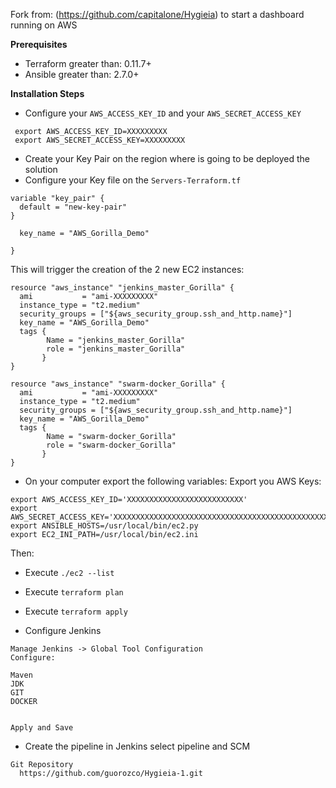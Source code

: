 
Fork from: (https://github.com/capitalone/Hygieia) to start a dashboard running on AWS

**Prerequisites**

* Terraform greater than: 0.11.7+
* Ansible greater than: 2.7.0+

**Installation Steps**

* Configure your `AWS_ACCESS_KEY_ID` and your `AWS_SECRET_ACCESS_KEY`
```
 export AWS_ACCESS_KEY_ID=XXXXXXXXX
 export AWS_SECRET_ACCESS_KEY=XXXXXXXXX

```
* Create your Key Pair on the region where is going to be deployed the solution
* Configure your Key file on the `Servers-Terraform.tf`
```
variable "key_pair" {
  default = "new-key-pair"
}

  key_name = "AWS_Gorilla_Demo"
  
}
```

This will trigger the creation of the 2 new EC2 instances:
```
resource "aws_instance" "jenkins_master_Gorilla" {
  ami           = "ami-XXXXXXXXX"
  instance_type = "t2.medium"
  security_groups = ["${aws_security_group.ssh_and_http.name}"]
  key_name = "AWS_Gorilla_Demo"
  tags {
        Name = "jenkins_master_Gorilla"
        role = "jenkins_master_Gorilla"
       }
}

resource "aws_instance" "swarm-docker_Gorilla" {
  ami           = "ami-XXXXXXXXX"
  instance_type = "t2.medium"
  security_groups = ["${aws_security_group.ssh_and_http.name}"]
  key_name = "AWS_Gorilla_Demo"
  tags {
        Name = "swarm-docker_Gorilla"
        role = "swarm-docker_Gorilla"
       }
}
```
* On your computer export the following variables:
Export you AWS Keys:
```
export AWS_ACCESS_KEY_ID='XXXXXXXXXXXXXXXXXXXXXXXXXX'
export AWS_SECRET_ACCESS_KEY='XXXXXXXXXXXXXXXXXXXXXXXXXXXXXXXXXXXXXXXXXXXXXXXXXXX'
export ANSIBLE_HOSTS=/usr/local/bin/ec2.py
export EC2_INI_PATH=/usr/local/bin/ec2.ini
```
Then:
* Execute `./ec2 --list`
* Execute `terraform plan`
* Execute `terraform apply`

* Configure Jenkins 
```
Manage Jenkins -> Global Tool Configuration
Configure:

Maven
JDK
GIT
DOCKER


Apply and Save
```
* Create the pipeline in Jenkins select pipeline and SCM
```
Git Repository 
  https://github.com/guorozco/Hygieia-1.git
